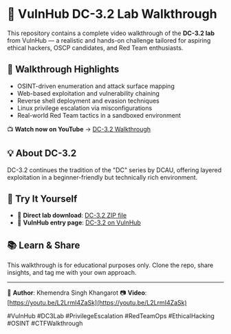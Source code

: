 # 🔐 VulnHub DC-3.2 Lab Walkthrough

This repository contains a complete video walkthrough of the **DC-3.2 lab** from VulnHub — a realistic and hands-on challenge tailored for aspiring ethical hackers, OSCP candidates, and Red Team enthusiasts.

## 🎥 Walkthrough Highlights
- OSINT-driven enumeration and attack surface mapping  
- Web-based exploitation and vulnerability chaining  
- Reverse shell deployment and evasion techniques  
- Linux privilege escalation via misconfigurations  
- Real-world Red Team tactics in a sandboxed environment

📺 **Watch now on YouTube** → [DC-3.2 Walkthrough](https://youtu.be/L2LrmI4ZaSk)

## 💡 About DC-3.2
DC-3.2 continues the tradition of the "DC" series by DCAU, offering layered exploitation in a beginner-friendly but technically rich environment.

## 🚀 Try It Yourself
- 🔗 **Direct lab download**: [DC-3.2 ZIP file](https://download.vulnhub.com/dc/DC-3-2.zip)  
- 📄 **VulnHub entry page**: [DC-3.2 on VulnHub](https://www.vulnhub.com/entry/dc-32,312/)


## 📚 Learn & Share
This walkthrough is for educational purposes only. Clone the repo, share insights, and tag me with your own approach.

---

📌 **Author**: Khemendra Singh Khangarot
📷 **Video**: [https://youtu.be/L2LrmI4ZaSk](https://youtu.be/L2LrmI4ZaSk)

#VulnHub #DC3Lab #PrivilegeEscalation #RedTeamOps #EthicalHacking #OSINT #CTFWalkthrough
